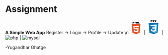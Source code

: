# Assignment

<b>A Simple Web App</b>
Register -> Login -> Profile -> Update \n
<img src="https://raw.githubusercontent.com/devicons/devicon/master/icons/html5/html5-original-wordmark.svg" alt="html5" width="40"> | <img src="https://raw.githubusercontent.com/devicons/devicon/master/icons/css3/css3-original-wordmark.svg" alt="css3" width="45" height="45"/> | <img src="https://www.vectorlogo.zone/logos/php/php-ar21.svg" alt="php" width="40" height="40">  | <img src="https://www.vectorlogo.zone/logos/mysql/mysql-ar21.svg" alt="mysql" width="40" height ="40">


-Yugandhar Ghatge
